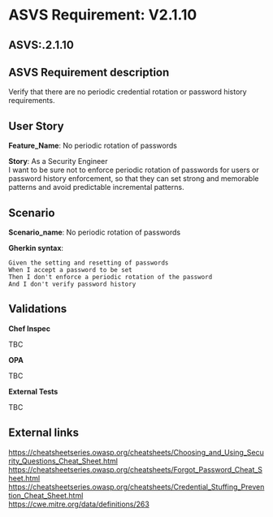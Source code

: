 # ASVS Requirement: V2.1.10

## ASVS:.2.1.10

## ASVS Requirement description

Verify that there are no periodic credential rotation or password history requirements.

## User Story

**Feature_Name**: No periodic rotation of passwords

**Story**:
As a Security Engineer\
I want to be sure not to enforce periodic rotation of passwords for users or password history enforcement,
so that they can set strong and memorable patterns and avoid predictable incremental patterns.

## Scenario

**Scenario_name**: No periodic rotation of passwords

**Gherkin syntax**:

```gherkin
Given the setting and resetting of passwords
When I accept a password to be set
Then I don't enforce a periodic rotation of the password
And I don't verify password history
```

## Validations

**Chef Inspec**

TBC

**OPA**

TBC

**External Tests**

TBC

## External links

<https://cheatsheetseries.owasp.org/cheatsheets/Choosing_and_Using_Security_Questions_Cheat_Sheet.html> \
<https://cheatsheetseries.owasp.org/cheatsheets/Forgot_Password_Cheat_Sheet.html> \
<https://cheatsheetseries.owasp.org/cheatsheets/Credential_Stuffing_Prevention_Cheat_Sheet.html> \
<https://cwe.mitre.org/data/definitions/263>
